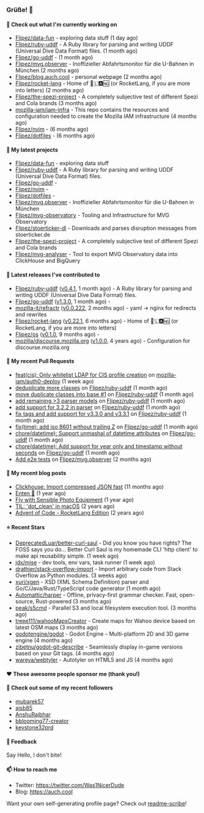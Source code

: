 ### Grüße! 👋

#### 👷 Check out what I'm currently working on

- [Flipez/data-fun](https://github.com/Flipez/data-fun) - exploring data stuff (1 day ago)
- [Flipez/ruby-uddf](https://github.com/Flipez/ruby-uddf) - A Ruby library for parsing and writing UDDF (Universal Dive Data Format) files. (1 month ago)
- [Flipez/go-uddf](https://github.com/Flipez/go-uddf) -  (1 month ago)
- [Flipez/mvg.observer](https://github.com/Flipez/mvg.observer) - Inoffizieller Abfahrtsmonitor für die U-Bahnen in München (2 months ago)
- [Flipez/blog.auch.cool](https://github.com/Flipez/blog.auch.cool) - personal webpage (2 months ago)
- [Flipez/rocket-lang](https://github.com/Flipez/rocket-lang) - Home of 🚀🇱🅰🆖 (or RocketLang, if you are more into letters) (2 months ago)
- [Flipez/the-spezi-project](https://github.com/Flipez/the-spezi-project) - A completely subjective test of different Spezi and Cola brands (3 months ago)
- [mozilla-iam/iam-infra](https://github.com/mozilla-iam/iam-infra) - This repo contains the resources and configuration needed to create the Mozilla IAM infrastructure (4 months ago)
- [Flipez/nvim](https://github.com/Flipez/nvim) -  (6 months ago)
- [Flipez/dotfiles](https://github.com/Flipez/dotfiles) -  (6 months ago)

#### 🌱 My latest projects

- [Flipez/data-fun](https://github.com/Flipez/data-fun) - exploring data stuff
- [Flipez/ruby-uddf](https://github.com/Flipez/ruby-uddf) - A Ruby library for parsing and writing UDDF (Universal Dive Data Format) files.
- [Flipez/go-uddf](https://github.com/Flipez/go-uddf) - 
- [Flipez/nvim](https://github.com/Flipez/nvim) - 
- [Flipez/dotfiles](https://github.com/Flipez/dotfiles) - 
- [Flipez/mvg.observer](https://github.com/Flipez/mvg.observer) - Inoffizieller Abfahrtsmonitor für die U-Bahnen in München
- [Flipez/mvg-observatory](https://github.com/Flipez/mvg-observatory) - Tooling and Infrastructure for MVG Observatory
- [Flipez/stoerticker-dl](https://github.com/Flipez/stoerticker-dl) - Downloads and parses disruption messages from stoerticker.de
- [Flipez/the-spezi-project](https://github.com/Flipez/the-spezi-project) - A completely subjective test of different Spezi and Cola brands
- [Flipez/mvg-analyser](https://github.com/Flipez/mvg-analyser) - Tool to export MVG Observatory data into ClickHouse and BigQuery


#### 🔭 Latest releases I've contributed to

- [Flipez/ruby-uddf](https://github.com/Flipez/ruby-uddf) ([v0.4.1](https://github.com/Flipez/ruby-uddf/releases/tag/v0.4.1), 1 month ago) - A Ruby library for parsing and writing UDDF (Universal Dive Data Format) files.
- [Flipez/go-uddf](https://github.com/Flipez/go-uddf) ([v1.3.0](https://github.com/Flipez/go-uddf/releases/tag/v1.3.0), 1 month ago) - 
- [mozilla-it/refractr](https://github.com/mozilla-it/refractr) ([v0.0.222](https://github.com/mozilla-it/refractr/releases/tag/v0.0.222), 2 months ago) - yaml -&gt; nginx for redirects and rewrites
- [Flipez/rocket-lang](https://github.com/Flipez/rocket-lang) ([v0.22.1](https://github.com/Flipez/rocket-lang/releases/tag/v0.22.1), 6 months ago) - Home of 🚀🇱🅰🆖 (or RocketLang, if you are more into letters)
- [Flipez/os](https://github.com/Flipez/os) ([v0.1.0](https://github.com/Flipez/os/releases/tag/v0.1.0), 9 months ago) - 
- [mozilla/discourse.mozilla.org](https://github.com/mozilla/discourse.mozilla.org) ([v1.0.0](https://github.com/mozilla/discourse.mozilla.org/releases/tag/v1.0.0), 4 years ago) - Configuration for discourse.mozilla.org

#### 🔨 My recent Pull Requests

- [feat(cis): Only whitelist LDAP for CIS profile creation](https://github.com/mozilla-iam/auth0-deploy/pull/511) on [mozilla-iam/auth0-deploy](https://github.com/mozilla-iam/auth0-deploy) (1 week ago)
- [deduplicate more classes](https://github.com/Flipez/ruby-uddf/pull/5) on [Flipez/ruby-uddf](https://github.com/Flipez/ruby-uddf) (1 month ago)
- [move duplicate classes into base #1](https://github.com/Flipez/ruby-uddf/pull/4) on [Flipez/ruby-uddf](https://github.com/Flipez/ruby-uddf) (1 month ago)
- [add remaining &gt;3 parser models](https://github.com/Flipez/ruby-uddf/pull/3) on [Flipez/ruby-uddf](https://github.com/Flipez/ruby-uddf) (1 month ago)
- [add support for 3.2.2 in parser](https://github.com/Flipez/ruby-uddf/pull/2) on [Flipez/ruby-uddf](https://github.com/Flipez/ruby-uddf) (1 month ago)
- [fix tags and add support for v3.3.0 and v3.3.1](https://github.com/Flipez/ruby-uddf/pull/1) on [Flipez/ruby-uddf](https://github.com/Flipez/ruby-uddf) (1 month ago)
- [fix(time): add iso 8601 without trailing Z](https://github.com/Flipez/go-uddf/pull/3) on [Flipez/go-uddf](https://github.com/Flipez/go-uddf) (1 month ago)
- [chore(datetime): Support unmashal of datetime attributes](https://github.com/Flipez/go-uddf/pull/2) on [Flipez/go-uddf](https://github.com/Flipez/go-uddf) (1 month ago)
- [chore(datetime): Add support for year only and timestamp without seconds](https://github.com/Flipez/go-uddf/pull/1) on [Flipez/go-uddf](https://github.com/Flipez/go-uddf) (1 month ago)
- [Add e2e tests](https://github.com/Flipez/mvg.observer/pull/64) on [Flipez/mvg.observer](https://github.com/Flipez/mvg.observer) (2 months ago)

#### 📜 My recent blog posts

- [Clickhouse: Import compressed JSON fast](https://auch.cool/posts/2024/zstd-json-clickhouse-import/) (11 months ago)
- [Enten 🦆](https://auch.cool/enten/) (1 year ago)
- [Fly with Sensible Photo Equipment](https://auch.cool/posts/2024/sensible-equipment/) (1 year ago)
- [TIL: &#39;dot_clean&#39; in macOS](https://auch.cool/posts/2023/til-dot-clean/) (2 years ago)
- [Advent of Code - RocketLang Edition](https://auch.cool/posts/2022/aoc-day-1/) (2 years ago)

#### ⭐ Recent Stars

- [DeprecatedLuar/better-curl-saul](https://github.com/DeprecatedLuar/better-curl-saul) - Did you know you have rights? The FOSS says you do... Better Curl Saul is my homemade CLI &#39;http client&#39; to make api reusability simple. (1 week ago)
- [jdx/mise](https://github.com/jdx/mise) - dev tools, env vars, task runner (1 week ago)
- [drathier/stack-overflow-import](https://github.com/drathier/stack-overflow-import) - Import arbitrary code from Stack Overflow as Python modules. (3 weeks ago)
- [xuri/xgen](https://github.com/xuri/xgen) - XSD (XML Schema Definition) parser and Go/C/Java/Rust/TypeScript code generator (1 month ago)
- [Automattic/harper](https://github.com/Automattic/harper) - Offline, privacy-first grammar checker. Fast, open-source, Rust-powered (3 months ago)
- [peak/s5cmd](https://github.com/peak/s5cmd) - Parallel S3 and local filesystem execution tool. (3 months ago)
- [treee111/wahooMapsCreator](https://github.com/treee111/wahooMapsCreator) - Create maps for Wahoo device based on latest OSM maps (3 months ago)
- [godotengine/godot](https://github.com/godotengine/godot) - Godot Engine – Multi-platform 2D and 3D game engine (4 months ago)
- [zibetnu/godot-git-describe](https://github.com/zibetnu/godot-git-describe) - Seamlessly display in-game versions based on your Git tags. (4 months ago)
- [wareya/webtyler](https://github.com/wareya/webtyler) - Autotyler on HTML5 and JS (4 months ago)

#### ❤️ These awesome people sponsor me (thank you!)


#### 👯 Check out some of my recent followers

- [mubarek57](https://github.com/mubarek57)
- [ajsb85](https://github.com/ajsb85)
- [AnshuRajbhar](https://github.com/AnshuRajbhar)
- [bblooming77-creator](https://github.com/bblooming77-creator)
- [keystone32prd](https://github.com/keystone32prd)

#### 💬 Feedback

Say Hello, I don't bite!

#### 📫 How to reach me

- Twitter: https://twitter.com/Was1NicerDude
- Blog: https://auch.cool

Want your own self-generating profile page? Check out [readme-scribe](https://github.com/muesli/readme-scribe)!
